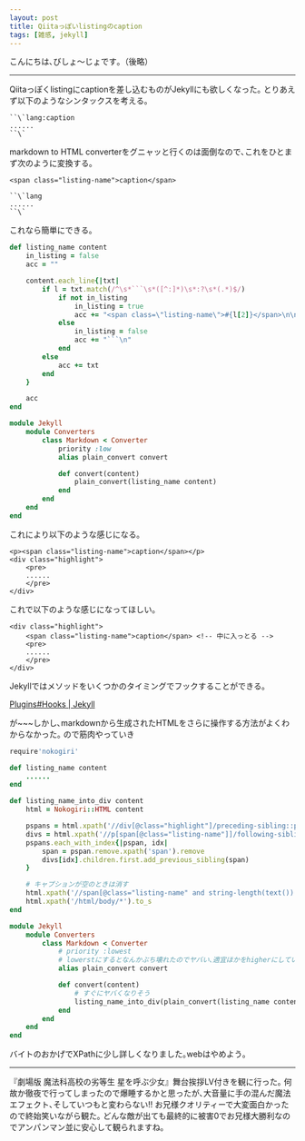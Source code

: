 ```yaml
---
layout: post
title: Qiitaっぽいlistingのcaption
tags: [雑感, jekyll]
---
```


こんにちは､びしょ〜じょです｡（後略）

---

Qiitaっぽくlistingにcaptionを差し込むものがJekyllにも欲しくなった｡
とりあえず以下のようなシンタックスを考える｡

```:Markdownのcode block内にMarkdownのcode blockを書く方法がわからん
``\`lang:caption
......
``\`
```

markdown to HTML converterをグニャッと行くのは面倒なので､これをひとまず次のように変換する｡

```
<span class="listing-name">caption</span>

``\`lang
......
``\`
```

これなら簡単にできる｡

```ruby:listing_name1.rb
def listing_name content
	in_listing = false
	acc = ""

	content.each_line{|txt|
		if l = txt.match(/^\s*```\s*([^:]*)\s*:?\s*(.*)$/)
			if not in_listing
				in_listing = true
				acc += "<span class=\"listing-name\">#{l[2]}</span>\n\n```#{l[1]}".chomp + "\n"
			else
				in_listing = false
				acc += "```\n"
			end
		else
			acc += txt
		end
	}

	acc
end

module Jekyll
	module Converters
		class Markdown < Converter
			priority :low
			alias plain_convert convert

			def convert(content)
				plain_convert(listing_name content)
			end
		end
	end
end
```

これにより以下のような感じになる｡

```html:これ
<p><span class="listing-name">caption</span></p>
<div class="highlight">
	<pre>
	......
	</pre>
</div>
```

これで以下のような感じになってほしい｡

```html:これんなってほしい
<div class="highlight">
	<span class="listing-name">caption</span> <!-- 中に入っとる -->
	<pre>
	......
	</pre>
</div>
```

Jekyllではメソッドをいくつかのタイミングでフックすることができる｡

[Plugins#Hooks | Jekyll](https://jekyllrb.com/docs/plugins/#hooks)

が~~~しかし､markdownから生成されたHTMLをさらに操作する方法がよくわからなかった｡
ので筋肉やっていき


```ruby:listing_name.rb
require'nokogiri'

def listing_name content
	......
end

def listing_name_into_div content
	html = Nokogiri::HTML content

	pspans = html.xpath('//div[@class="highlight"]/preceding-sibling::p[span[@class="listing-name"]]')
	divs = html.xpath('//p[span[@class="listing-name"]]/following-sibling::div[@class="highlight"]')
	pspans.each_with_index{|pspan, idx|
		span = pspan.remove.xpath('span').remove
		divs[idx].children.first.add_previous_sibling(span)
	}

	# キャプションが空のときは消す
	html.xpath('//span[@class="listing-name" and string-length(text()) = 0]').remove
	html.xpath('/html/body/*').to_s
end

module Jekyll
	module Converters
		class Markdown < Converter
			# priority :lowest
			# lowerstにするとなんかぶち壊れたのでヤバい､適宜ほかをhigherにしていって
			alias plain_convert convert

			def convert(content)
				# すぐにヤバくなりそう
				listing_name_into_div(plain_convert(listing_name content))
			end
		end
	end
end
```

バイトのおかげでXPathに少し詳しくなりました｡webはやめよう｡

---

『劇場版 魔法科高校の劣等生 星を呼ぶ少女』舞台挨拶LV付きを観に行った｡
何故か徹夜で行ってしまったので爆睡するかと思ったが､大音量に手の混んだ魔法エフェクト､そしていつもと変わらない!! お兄様クオリティーで大変面白かったので終始笑いながら観た｡
どんな敵が出ても最終的に被害0でお兄様大勝利なのでアンパンマン並に安心して観られますね｡

